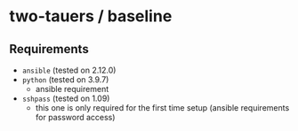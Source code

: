 # two-tauers / baseline

## Requirements

* `ansible` (tested on 2.12.0)
* `python` (tested on 3.9.7)
  * ansible requirement
* `sshpass` (tested on 1.09)
  * this one is only required for the first time setup (ansible requirements for password access)
